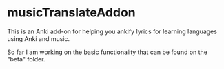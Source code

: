 # musicTranslateAddon
This is an Anki add-on for helping you ankify lyrics for learning languages using Anki and music. 

So far I am working on the basic functionality that can be found on the "beta" folder. 
